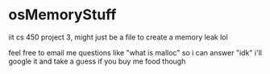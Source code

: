 # osMemoryStuff
iit cs 450 project 3, might just be a file to create a memory leak lol

feel free to email me questions like "what is malloc" so i can answer "idk"
i'll google it and take a guess if you buy me food though
